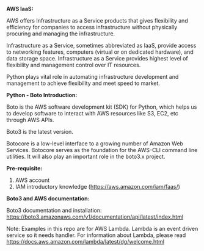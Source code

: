 **AWS IaaS:**

AWS offers Infrastructure as a Service products that gives flexibility and efficiency for companies to access infrastructure without physically procuring and managing the infrastructure.

Infrastructure as a Service, sometimes abbreviated as IaaS, provide access to networking features, computers (virtual or on dedicated hardware), and data storage space. Infrastructure as a Service provides highest level of flexibility and management control over IT resources.

Python plays vital role in automating infrastructure development and management to achieve flexibility and meet speed to market.

**Python - Boto Introduction:**

Boto is the AWS software development kit (SDK) for Python, which helps us to develop software to interact with AWS resources like S3, EC2, etc through AWS APIs.

Boto3 is the latest version.

Botocore is a low-level interface to a growing number of Amazon Web Services. Botocore serves as the foundation for the AWS-CLI command line utilities. It will also play an important role in the boto3.x project.

**Pre-requisite:**
1. AWS account
2. IAM introductory knowledge (https://aws.amazon.com/iam/faas/)

**Boto3 and AWS documentation:**

Boto3 documentation and installation: https://boto3.amazonaws.com/v1/documentation/api/latest/index.html

Note: Examples in this repo are for AWS Lambda. Lambda is an event driven service so it needs handler. For information about Lambda, please read https://docs.aws.amazon.com/lambda/latest/dg/welcome.html


